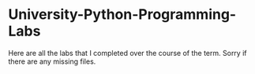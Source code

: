 # University-Python-Programming-Labs
Here are all the labs that I completed over the course of the term. Sorry if there are any missing files.
